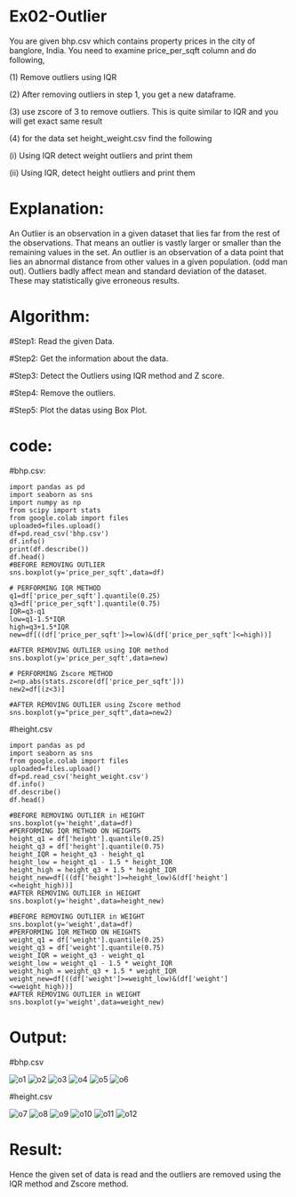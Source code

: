 # Ex02-Outlier
You are given bhp.csv which contains property prices in the city of banglore, India. You need to examine price_per_sqft column and do following,

(1) Remove outliers using IQR

(2) After removing outliers in step 1, you get a new dataframe.

(3) use zscore of 3 to remove outliers. This is quite similar to IQR and you will get exact same result

(4) for the data set height_weight.csv find the following

(i) Using IQR detect weight outliers and print them

(ii) Using IQR, detect height outliers and print them


# Explanation:

An Outlier is an observation in a given dataset that lies far from the rest of the observations. That means an outlier is vastly larger or smaller than the remaining values in the set. An outlier is an observation of a data point that lies an abnormal distance from other values in a given population. (odd man out). Outliers badly affect mean and standard deviation of the dataset. These may statistically give erroneous results.

# Algorithm:
#Step1: Read the given Data.

#Step2: Get the information about the data.

#Step3: Detect the Outliers using IQR method and Z score.

#Step4: Remove the outliers.

#Step5: Plot the datas using Box Plot.


# code:

#bhp.csv:
```
import pandas as pd
import seaborn as sns
import numpy as np
from scipy import stats
from google.colab import files
uploaded=files.upload()
df=pd.read_csv('bhp.csv')
df.info()
print(df.describe())
df.head()
#BEFORE REMOVING OUTLIER
sns.boxplot(y='price_per_sqft',data=df)

# PERFORMING IQR METHOD
q1=df['price_per_sqft'].quantile(0.25)
q3=df['price_per_sqft'].quantile(0.75)
IQR=q3-q1
low=q1-1.5*IQR
high=q3+1.5*IQR
new=df[((df['price_per_sqft']>=low)&(df['price_per_sqft']<=high))]

#AFTER REMOVING OUTLIER using IQR method
sns.boxplot(y='price_per_sqft',data=new)

# PERFORMING Zscore METHOD
z=np.abs(stats.zscore(df['price_per_sqft']))
new2=df[(z<3)]

#AFTER REMOVING OUTLIER using Zscore method
sns.boxplot(y="price_per_sqft",data=new2)
```
#height.csv
```
import pandas as pd
import seaborn as sns
from google.colab import files
uploaded=files.upload()
df=pd.read_csv('height_weight.csv')
df.info()
df.describe()
df.head()

#BEFORE REMOVING OUTLIER in HEIGHT
sns.boxplot(y='height',data=df)
#PERFORMING IQR METHOD ON HEIGHTS
height_q1 = df['height'].quantile(0.25)
height_q3 = df['height'].quantile(0.75)
height_IQR = height_q3 - height_q1
height_low = height_q1 - 1.5 * height_IQR
height_high = height_q3 + 1.5 * height_IQR
height_new=df[((df['height']>=height_low)&(df['height']<=height_high))]
#AFTER REMOVING OUTLIER in HEIGHT
sns.boxplot(y='height',data=height_new)

#BEFORE REMOVING OUTLIER in WEIGHT
sns.boxplot(y='weight',data=df)
#PERFORMING IQR METHOD ON HEIGHTS
weight_q1 = df['weight'].quantile(0.25)
weight_q3 = df['weight'].quantile(0.75)
weight_IQR = weight_q3 - weight_q1
weight_low = weight_q1 - 1.5 * weight_IQR
weight_high = weight_q3 + 1.5 * weight_IQR
weight_new=df[((df['weight']>=weight_low)&(df['weight']<=weight_high))]
#AFTER REMOVING OUTLIER in WEIGHT
sns.boxplot(y='weight',data=weight_new)
```
# Output:

#bhp.csv

![o1](https://github.com/BALA291/ODD2023---Datascience---Ex-02/assets/120717501/61d94636-e5f1-4fba-ba2c-1902b63b7dd3)
![o2](https://github.com/BALA291/ODD2023---Datascience---Ex-02/assets/120717501/51f8d1c2-385b-434b-a06f-9aa09ec840ad)
![o3](https://github.com/BALA291/ODD2023---Datascience---Ex-02/assets/120717501/33bb4856-de97-4205-acb2-373273e00f5a)
![o4](https://github.com/BALA291/ODD2023---Datascience---Ex-02/assets/120717501/29138dea-6456-4268-bbe1-3d1ec8d67aa7)
![o5](https://github.com/BALA291/ODD2023---Datascience---Ex-02/assets/120717501/8f7c2f6d-9e93-4ee8-80ce-28a726bd943f)
![o6](https://github.com/BALA291/ODD2023---Datascience---Ex-02/assets/120717501/98d40afb-699e-4286-b700-97b543251f72)

#height.csv

![o7](https://github.com/BALA291/ODD2023---Datascience---Ex-02/assets/120717501/8ab62f65-875e-4dbf-889b-88c02ce2f29a)
![o8](https://github.com/BALA291/ODD2023---Datascience---Ex-02/assets/120717501/45cdb489-c760-41f9-b85b-ebc9ef2f3354)
![o9](https://github.com/BALA291/ODD2023---Datascience---Ex-02/assets/120717501/cdbd8286-6118-4d40-aafe-d4778764133b)
![o10](https://github.com/BALA291/ODD2023---Datascience---Ex-02/assets/120717501/3b6c747a-534a-4480-b4aa-5f2b09fd84ee)
![o11](https://github.com/BALA291/ODD2023---Datascience---Ex-02/assets/120717501/f7a0e19b-8bde-4766-ba3d-e25575cd04e4)
![o12](https://github.com/BALA291/ODD2023---Datascience---Ex-02/assets/120717501/53d5e0b2-0099-4333-9034-54861016e02a)




# Result:

Hence the given set of data is read and the outliers are removed using the IQR method and Zscore method.
